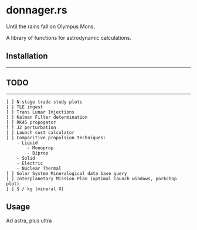 # donnager.rs

Until the rains fall on Olympus Mons.

A library of functions for astrodynamic calculations. 

## Installation
---

## TODO
---
    [ ] N-stage trade study plots
    [ ] TLE ingest
    [ ] Trans Lunar Injections
    [ ] Kalman Filter determination
    [ ] RK45 propogator
    [ ] J2 perturbation
    [ ] Launch cost calculator
    [ ] Comparitive propulsion techniques:
        - Liquid
            - Monoprop
            - Biprop
        - Solid
        - Electric
        - Nuclear Thermal
    [ ] Solar System Mineralogical data base query
    [ ] Interplanetary Mission Plan (optimal launch windows, porkchop plot)
    [ ] $ / kg (mineral X)
## Usage


Ad astra, plus ultra
